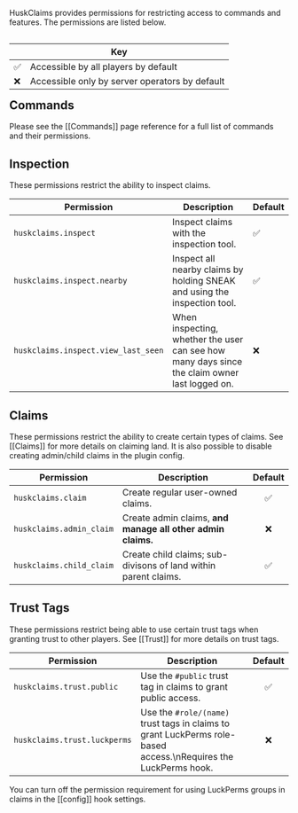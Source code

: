 HuskClaims provides permissions for restricting access to commands and features. The permissions are listed below.

<table align="right">
    <thead>
        <tr><th colspan="2">Key</th></tr>
    </thead>
    <tbody>
        <tr><td>✅</td><td>Accessible by all players by default</td></tr>
        <tr><td>❌</td><td>Accessible only by server operators by default</td></tr>
    </tbody>
</table>

## Commands
Please see the [[Commands]] page reference for a full list of commands and their permissions.

## Inspection
These permissions restrict the ability to inspect claims.

| Permission                          | Description                                                                                   | Default |
|-------------------------------------|-----------------------------------------------------------------------------------------------|---------|
| `huskclaims.inspect`                | Inspect claims with the inspection tool.                                                      | ✅       |
| `huskclaims.inspect.nearby`         | Inspect all nearby claims by holding SNEAK and using the inspection tool.                     | ✅       |
| `huskclaims.inspect.view_last_seen` | When inspecting, whether the user can see how many days since the claim owner last logged on. | ❌       |

## Claims
These permissions restrict the ability to create certain types of claims. See [[Claims]] for more details on claiming land. It is also possible to disable creating admin/child claims in the plugin config.

| Permission               | Description                                                     | Default |
|--------------------------|-----------------------------------------------------------------|:-------:|
| `huskclaims.claim`       | Create regular user-owned claims.                               |    ✅    |
| `huskclaims.admin_claim` | Create admin claims, **and manage all other admin claims.**     |    ❌    |
| `huskclaims.child_claim` | Create child claims; sub-divisons of land within parent claims. |    ✅    |

## Trust Tags
These permissions restrict being able to use certain trust tags when granting trust to other players. See [[Trust]] for more details on trust tags.

| Permission                   | Description                                                                                                     | Default |
|------------------------------|-----------------------------------------------------------------------------------------------------------------|:-------:|
| `huskclaims.trust.public`    | Use the `#public` trust tag in claims to grant public access.                                                   |    ✅    |
| `huskclaims.trust.luckperms` | Use the `#role/(name)` trust tags in claims to grant LuckPerms role-based access.\nRequires the LuckPerms hook. |    ❌    |

You can turn off the permission requirement for using LuckPerms groups in claims in the [[config]] hook settings. 